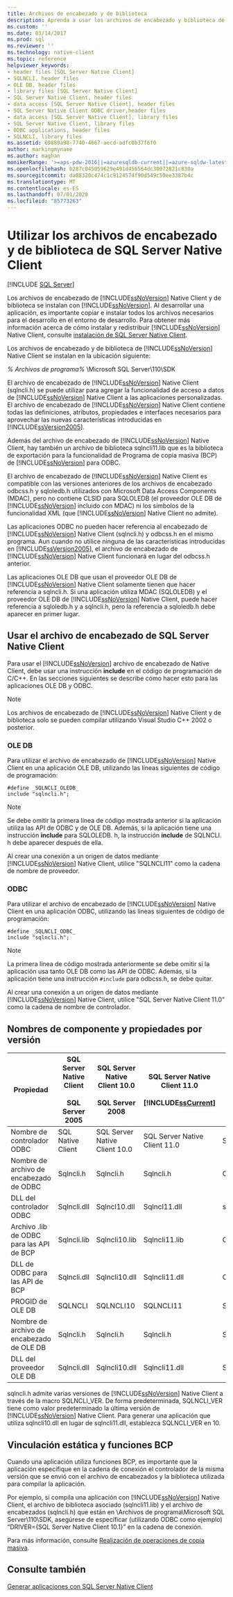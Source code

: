 ```yaml
---
title: Archivos de encabezado y de biblioteca
description: Aprenda a usar los archivos de encabezado y biblioteca de SQL Server Native Client para desarrollar una aplicación. Copie los archivos necesarios en el entorno de desarrollo.
ms.custom: ''
ms.date: 03/14/2017
ms.prod: sql
ms.reviewer: ''
ms.technology: native-client
ms.topic: reference
helpviewer_keywords:
- header files [SQL Server Native Client]
- SQLNCLI, header files
- OLE DB, header files
- library files [SQL Server Native Client]
- SQL Server Native Client, header files
- data access [SQL Server Native Client], header files
- SQL Server Native Client ODBC driver,header files
- data access [SQL Server Native Client], library files
- SQL Server Native Client, library files
- ODBC applications, header files
- SQLNCLI, library files
ms.assetid: 69889a98-7740-4667-aecd-adfc0b37f6f0
author: markingmyname
ms.author: maghan
monikerRange: '>=aps-pdw-2016||=azuresqldb-current||=azure-sqldw-latest||>=sql-server-2016||=sqlallproducts-allversions||>=sql-server-linux-2017||=azuresqldb-mi-current'
ms.openlocfilehash: b287c045059629e491d456564dc30072821c830a
ms.sourcegitcommit: da88320c474c1c9124574f90d549c50ee3387b4c
ms.translationtype: MT
ms.contentlocale: es-ES
ms.lasthandoff: 07/01/2020
ms.locfileid: "85773263"
---
```

# <a name="using-the-sql-server-native-client-header-and-library-files"></a>Utilizar los archivos de encabezado y de biblioteca de SQL Server Native Client
[!INCLUDE [SQL Server](../../../includes/applies-to-version/sql-asdb-asdbmi-asdw-pdw.md)]

  Los archivos de encabezado de [!INCLUDE[ssNoVersion](../../../includes/ssnoversion-md.md)] Native Client y de biblioteca se instalan con [!INCLUDE[ssNoVersion](../../../includes/ssnoversion-md.md)]. Al desarrollar una aplicación, es importante copiar e instalar todos los archivos necesarios para el desarrollo en el entorno de desarrollo. Para obtener más información acerca de cómo instalar y redistribuir [!INCLUDE[ssNoVersion](../../../includes/ssnoversion-md.md)] Native Client, consulte [instalación de SQL Server Native Client](../../../relational-databases/native-client/applications/installing-sql-server-native-client.md).  
  
 Los archivos de encabezado y de biblioteca de [!INCLUDE[ssNoVersion](../../../includes/ssnoversion-md.md)] Native Client se instalan en la ubicación siguiente:  
  
 *% Archivos de programa%* \Microsoft SQL Server\110\SDK  
  
 El archivo de encabezado de [!INCLUDE[ssNoVersion](../../../includes/ssnoversion-md.md)] Native Client (sqlncli.h) se puede utilizar para agregar la funcionalidad de acceso a datos de [!INCLUDE[ssNoVersion](../../../includes/ssnoversion-md.md)] Native Client a las aplicaciones personalizadas. El archivo de encabezado de [!INCLUDE[ssNoVersion](../../../includes/ssnoversion-md.md)] Native Client contiene todas las definiciones, atributos, propiedades e interfaces necesarios para aprovechar las nuevas características introducidas en [!INCLUDE[ssVersion2005](../../../includes/ssversion2005-md.md)].  
  
 Además del archivo de encabezado de [!INCLUDE[ssNoVersion](../../../includes/ssnoversion-md.md)] Native Client, hay también un archivo de biblioteca  sqlncli11.lib que es la biblioteca de exportación para la funcionalidad de Programa de copia masiva (BCP) de [!INCLUDE[ssNoVersion](../../../includes/ssnoversion-md.md)] para ODBC.  
  
 El archivo de encabezado de [!INCLUDE[ssNoVersion](../../../includes/ssnoversion-md.md)] Native Client es compatible con las versiones anteriores de los archivos de encabezado odbcss.h y sqloledb.h utilizados con Microsoft Data Access Components (MDAC), pero no contiene CLSID para SQLOLEDB (el proveedor OLE DB de [!INCLUDE[ssNoVersion](../../../includes/ssnoversion-md.md)] incluido con MDAC) ni los símbolos de la funcionalidad XML (que [!INCLUDE[ssNoVersion](../../../includes/ssnoversion-md.md)] Native Client no admite).  
  
 Las aplicaciones ODBC no pueden hacer referencia al encabezado de [!INCLUDE[ssNoVersion](../../../includes/ssnoversion-md.md)] Native Client (sqlncli.h) y odbcss.h en el mismo programa. Aun cuando no utilice ninguna de las características introducidas en [!INCLUDE[ssVersion2005](../../../includes/ssversion2005-md.md)], el archivo de encabezado de [!INCLUDE[ssNoVersion](../../../includes/ssnoversion-md.md)] Native Client funcionará en lugar del odbcss.h anterior.  
  
 Las aplicaciones OLE DB que usan el proveedor OLE DB de [!INCLUDE[ssNoVersion](../../../includes/ssnoversion-md.md)] Native Client solamente tienen que hacer referencia a sqlncli.h. Si una aplicación utiliza MDAC (SQLOLEDB) y el proveedor OLE DB de [!INCLUDE[ssNoVersion](../../../includes/ssnoversion-md.md)] Native Client, puede hacer referencia a sqloledb.h y a sqlncli.h, pero la referencia a sqloledb.h debe aparecer en primer lugar.  
  
## <a name="using-the-sql-server-native-client-header-file"></a>Usar el archivo de encabezado de SQL Server Native Client  
 Para usar el [!INCLUDE[ssNoVersion](../../../includes/ssnoversion-md.md)] archivo de encabezado de Native Client, debe usar una instrucción **include** en el código de programación de C/C++. En las secciones siguientes se describe cómo hacer esto para las aplicaciones OLE DB y ODBC.  
  
> [!NOTE]  
>  Los archivos de encabezado de [!INCLUDE[ssNoVersion](../../../includes/ssnoversion-md.md)] Native Client y de biblioteca solo se pueden compilar utilizando Visual Studio C++ 2002 o posterior.  
  
### <a name="ole-db"></a>OLE DB  
 Para utilizar el archivo de encabezado de [!INCLUDE[ssNoVersion](../../../includes/ssnoversion-md.md)] Native Client en una aplicación OLE DB, utilizando las líneas siguientes de código de programación:  
  
```  
#define _SQLNCLI_OLEDB_  
include "sqlncli.h";  
```  
  
> [!NOTE]  
>  Se debe omitir la primera línea de código mostrada anterior si la aplicación utiliza las API de ODBC y de OLE DB. Además, si la aplicación tiene una instrucción **include** para SQLOLEDB. h, la instrucción **include** de SQLNCLI. h debe aparecer después de ella.  
  
 Al crear una conexión a un origen de datos mediante [!INCLUDE[ssNoVersion](../../../includes/ssnoversion-md.md)] Native Client, utilice "SQLNCLI11" como la cadena de nombre de proveedor.  
  
### <a name="odbc"></a>ODBC  
 Para utilizar el archivo de encabezado de [!INCLUDE[ssNoVersion](../../../includes/ssnoversion-md.md)] Native Client en una aplicación ODBC, utilizando las líneas siguientes de código de programación:  
  
```  
#define _SQLNCLI_ODBC_  
include "sqlncli.h";  
```  
  
> [!NOTE]  
>  La primera línea de código mostrada anteriormente se debe omitir si la aplicación usa tanto OLE DB como las API de ODBC. Además, si la aplicación tiene una instrucción `#include` para odbcss.h, se debe quitar.  
  
 Al crear una conexión a un origen de datos mediante [!INCLUDE[ssNoVersion](../../../includes/ssnoversion-md.md)] Native Client, utilice "SQL Server Native Client 11.0" como la cadena de nombre de controlador.  
  
## <a name="component-names-and-properties-by-version"></a>Nombres de componente y propiedades por versión  
  
|Propiedad|SQL Server Native Client<br /><br /> SQL Server 2005|SQL Server Native Client 10.0<br /><br /> SQL Server 2008|SQL Server Native Client 11.0<br /><br /> [!INCLUDE[ssCurrent](../../../includes/sscurrent-md.md)]|MDAC|  
|--------------|--------------------------------------------------|-------------------------------------------------------|---------------------------------------------------------------|----------|  
|Nombre de controlador ODBC|SQL Native Client|SQL Server Native Client 10.0|SQL Server Native Client 11.0|SQL Server|  
|Nombre de archivo de encabezado de ODBC|Sqlncli.h|Sqlncli.h|Sqlncli.h|Odbcss.h|  
|DLL del controlador ODBC|Sqlncli.dll|Sqlncl10.dll|Sqlncl11.dll|sqlsrv32.dll|  
|Archivo .lib de ODBC para las API de BCP|Sqlncli.lib|Sqlncli10.lib|Sqlncli11.lib|Odbcbcp.lib|  
|DLL de ODBC para las API de BCP|Sqlncli.dll|Sqlncli10.dll|Sqlncli11.dll|Odbcbcp.dll|  
|PROGID de OLE DB|SQLNCLI|SQLNCLI10|SQLNCLI11|SQLOLEDB|  
|Nombre de archivo de encabezado de OLE DB|Sqlncli.h|Sqlncli.h|Sqlncli.h|Sqloledb.h|  
|DLL del proveedor OLE DB|Sqlncli.dll|Sqlncli10.dll|Sqlncli11.dll|Sqloledb.dll|  
  
 sqlncli.h admite varias versiones de [!INCLUDE[ssNoVersion](../../../includes/ssnoversion-md.md)] Native Client a través de la macro SQLNCLI_VER. De forma predeterminada, SQLNCLI_VER tiene como valor predeterminado la última versión de [!INCLUDE[ssNoVersion](../../../includes/ssnoversion-md.md)] Native Client. Para generar una aplicación que utiliza sqlncli10.dll en lugar de sqlncli11.dll, establezca SQLNCLI_VER en 10.  
  
## <a name="static-linking-and-bcp-functions"></a>Vinculación estática y funciones BCP  
 Cuando una aplicación utiliza funciones BCP, es importante que la aplicación especifique en la cadena de conexión el controlador de la misma versión que se envió con el archivo de encabezados y la biblioteca utilizada para compilar la aplicación.  
  
 Por ejemplo, si compila una aplicación con [!INCLUDE[ssNoVersion](../../../includes/ssnoversion-md.md)] Native Client, el archivo de biblioteca asociado (sqlncli11.lib) y el archivo de encabezados (sqlncli.h) que están en \Archivos de programa\Microsoft SQL Server\110\SDK, asegúrese de especificar (utilizando ODBC como ejemplo) “DRIVER={SQL Server Native Client 10.1}” en la cadena de conexión.  
  
 Para más información, consulte [Realización de operaciones de copia masiva](../../../relational-databases/native-client/features/performing-bulk-copy-operations.md).  
  
## <a name="see-also"></a>Consulte también  
 [Generar aplicaciones con SQL Server Native Client](../../../relational-databases/native-client/applications/building-applications-with-sql-server-native-client.md)  
  
  
